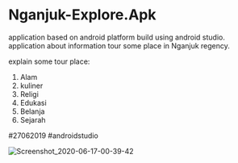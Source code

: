 # Nganjuk-Explore.Apk
application based on android platform build using android studio. application about information tour some place in Nganjuk regency.

explain some tour place:
1. Alam
2. kuliner
3. Religi
4. Edukasi
5. Belanja
6. Sejarah

#27062019 #androidstudio

![Screenshot_2020-06-17-00-39-42](https://user-images.githubusercontent.com/55612231/85193578-21f9ba00-b2f4-11ea-83bb-6ac182558332.png)
